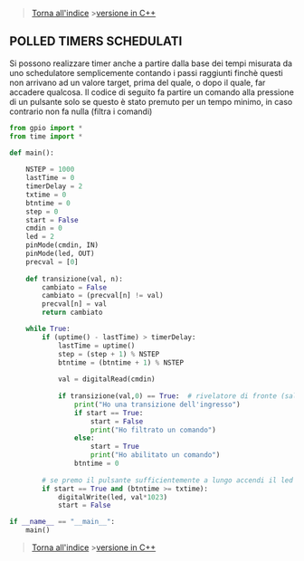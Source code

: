 >[Torna all'indice](indextimers.md)  >[versione in C++](timersschedulati.md)
## **POLLED TIMERS SCHEDULATI**

Si possono realizzare timer anche a partire dalla base dei tempi misurata da uno schedulatore semplicemente contando i passi raggiunti finchè questi non arrivano ad un valore target, prima del quale, o dopo il quale, far accadere qualcosa.
Il codice di seguito fa partire un comando alla pressione di un pulsante solo se questo è stato premuto per un tempo minimo, in caso contrario non fa nulla (filtra i comandi)
```Python
from gpio import *
from time import *

def main():
			
	NSTEP = 1000
	lastTime = 0  
	timerDelay = 2
	txtime = 0
	btntime = 0
	step = 0  
	start = False
	cmdin = 0
	led = 2
	pinMode(cmdin, IN)
	pinMode(led, OUT)
	precval = [0]
	
	def transizione(val, n): 
		cambiato = False
		cambiato = (precval[n] != val)
		precval[n] = val
		return cambiato

	while True:
		if (uptime() - lastTime) > timerDelay:
			lastTime = uptime()
			step = (step + 1) % NSTEP
			btntime = (btntime + 1) % NSTEP
		
			val = digitalRead(cmdin)
		
			if transizione(val,0) == True: 	# rivelatore di fronte (salita e discesa)
				print("Ho una transizione dell'ingresso")
				if start == True:
					start = False
					print("Ho filtrato un comando")
				else:
					start = True
					print("Ho abilitato un comando")
				btntime = 0
		
		# se premo il pulsante sufficientemente a lungo accendi il led
		if start == True and (btntime >= txtime):
			digitalWrite(led, val*1023)
			start = False

if __name__ == "__main__":
	main()

```
>[Torna all'indice](indextimers.md) >[versione in C++](timersschedulati.md)
